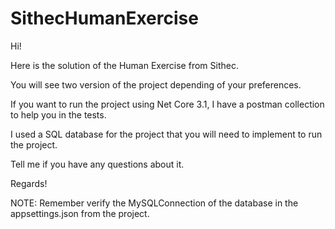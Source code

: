 # SithecHumanExercise

Hi!

Here is the solution of the Human Exercise from Sithec.

You will see two version of the project depending of your preferences.

If you want to run the project using Net Core 3.1, I have a postman collection to help you in the tests.

I used a SQL database for the project that you will need to implement to run the project.

Tell me if you have any questions about it.

Regards!

NOTE: Remember verify the MySQLConnection of the database in the appsettings.json from the project.
